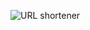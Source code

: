 ![URL shortener](https://user-images.githubusercontent.com/120904182/218535987-abc4a888-07f1-4125-bbd1-b38ef7600065.png)
